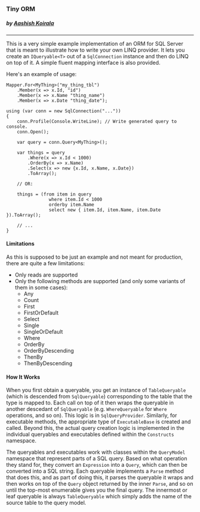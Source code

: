 ### Tiny ORM
##### by [Aashish Koirala](http://aashishkoirala.github.io)
---

This is a very simple example implementation of an ORM for SQL Server that is meant to illustrate how to write your own LINQ provider. It lets you create an `IQueryable<T>` out of a `SqlConnection` instance and then do LINQ on top of it. A simple fluent mapping interface is also provided.

Here's an example of usage:

	Mapper.For<MyThing>("my_thing_tbl")
	    .Member(x => x.Id, "id")
	    .Member(x => x.Name "thing_name")
	    .Member(x => x.Date "thing_date");
	
	using (var conn = new SqlConnection("..."))
	{
	    conn.Profile(Console.WriteLine); // Write generated query to console.
	    conn.Open();

	    var query = conn.Query<MyThing>();
	
	    var things = query
	        .Where(x => x.Id < 1000)
	        .OrderBy(x => x.Name)
	        .Select(x => new {x.Id, x.Name, x.Date})
	        .ToArray();
	
		// OR:

		things = (from item in query
					where item.Id < 1000
					orderby item.Name
					select new { item.Id, item.Name, item.Date }).ToArray();

	    // ...
	}

#### Limitations
As this is supposed to be just an example and not meant for production, there are quite a few limitations: 

+ Only reads are supported
+ Only the following methods are supported (and only some variants of them in some cases):
	+ Any
	+ Count
	+ First
	+ FirstOrDefault
	+ Select
	+ Single
	+ SingleOrDefault
	+ Where
	+ OrderBy
	+ OrderByDescending
	+ ThenBy
	+ ThenByDescending

#### How It Works
When you first obtain a queryable, you get an instance of `TableQueryable` (which is descended from `SqlQueryable`) corresponding to the table that the type is mapped to. Each call on top of it then wraps the queryable in another descedant of `SqlQueryable` (e.g. `WhereQueryable` for `Where` operations, and so on). This logic is in `SqlQueryProvider`. Similarly, for executable methods, the appropriate type of `ExecutableBase` is created and called. Beyond this, the actual query creation logic is implemented in the individual queryables and executables defined within the `Constructs` namespace.

The queryables and executables work with classes within the `QueryModel` namespace that represent parts of a SQL query. Based on what operation they stand for, they convert an `Expression` into a `Query`, which can then be converted into a SQL string. Each queryable implements a `Parse` method that does this, and as part of doing this, it parses the queryable it wraps and then works on top of the `Query` object returned by the inner `Parse`, and so on until the top-most enumerable gives you the final query. The innermost or leaf queryable is always `TableQueryable` which simply adds the name of the source table to the query model.
